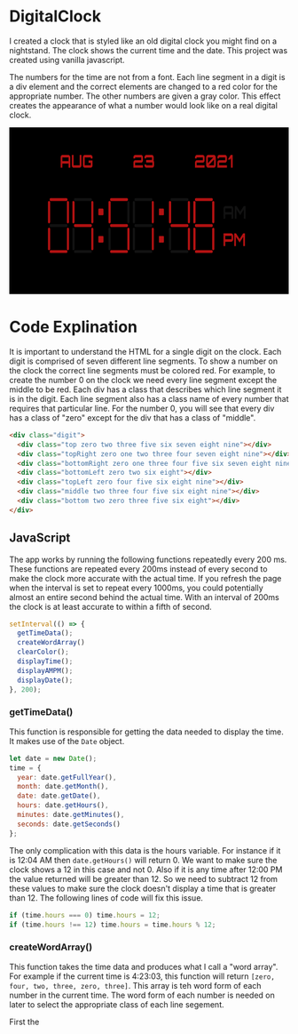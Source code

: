 # DigitalClock

I created a clock that is styled like an old digital clock you might find on a nightstand. The clock shows the current time and the date. This project was created using vanilla javascript. 

The numbers for the time are not from a font. Each line segment in a digit is a div element and the correct elements are changed to a red color for the appropriate number. The other numbers are given a gray color. This effect creates the appearance of what a number would look like on a real digital clock.

<img src="https://github.com/MichaelMcCann1/DigitalClock/blob/main/DigitalClockScreenshot.png" height="300px">


# Code Explination

It is important to understand the HTML for a single digit on the clock. Each digit is comprised of seven different line segments. To show a number on the clock the correct line segments must be colored red. For example, to create the number 0 on the clock we need every line segment except the middle to be red. Each div has a class that describes which line segment it is in the digit. Each line segment also has a class name of every number that requires that particular line. For the number 0, you will see that every div has a class of "zero" except for the div that has a class of "middle". 

```html
<div class="digit">
  <div class="top zero two three five six seven eight nine"></div>
  <div class="topRight zero one two three four seven eight nine"></div>
  <div class="bottomRight zero one three four five six seven eight nine"></div>
  <div class="bottomLeft zero two six eight"></div>
  <div class="topLeft zero four five six eight nine"></div>
  <div class="middle two three four five six eight nine"></div>
  <div class="bottom two zero three five six eight"></div>
</div>
```

## JavaScript

The app works by running the following functions repeatedly every 200 ms. These functions are repeated every 200ms instead of every second to make the clock more accurate with the actual time. If you refresh the page when the interval is set to repeat every 1000ms, you could potentially almost an entire second behind the actual time. With an interval of 200ms the clock is at least accurate to within a fifth of second. 

``` javascript
setInterval(() => {
  getTimeData();
  createWordArray()
  clearColor();
  displayTime();
  displayAMPM();
  displayDate();
}, 200);
```

### getTimeData()

This function is responsible for getting the data needed to display the time. It makes use of the `Date` object. 

``` javascript
let date = new Date();
time = {
  year: date.getFullYear(),
  month: date.getMonth(),
  date: date.getDate(),
  hours: date.getHours(),
  minutes: date.getMinutes(),
  seconds: date.getSeconds()
};
```

The only complication with this data is the hours variable. For instance if it is 12:04 AM then `date.getHours()` will return 0. We want to make sure the clock shows a 12 in this case and not 0. Also if it is any time after 12:00 PM the value returned will be greater than 12. So we need to subtract 12 from these values to make sure the clock doesn't display a time that is greater than 12. The following lines of code will fix this issue. 

``` javascript
if (time.hours === 0) time.hours = 12;
if (time.hours !== 12) time.hours = time.hours % 12;
```


### createWordArray()

This function takes the time data and produces what I call a "word array". For example if the current time is 4:23:03, this function will return `[zero, four, two, three, zero, three]`. This array is teh word form of each number in the current time. The word form of each number is needed on later to select the appropriate class of each line segement.

First the 
